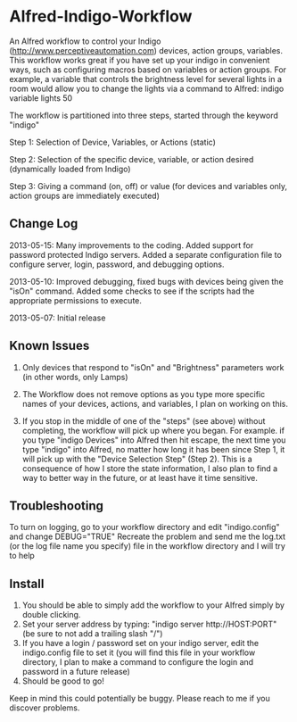Alfred-Indigo-Workflow
======================

An Alfred workflow to control your Indigo (http://www.perceptiveautomation.com) devices, action groups, variables.  This workflow works great if you have set up your indigo in convenient ways, such as configuring macros based on variables or action groups.  For example, a variable that controls the brightness level for several lights in a room would allow you to change the lights via a command to Alfred: indigo variable lights 50

The workflow is partitioned into three steps, started through the keyword "indigo"

Step 1: Selection of Device, Variables, or Actions (static)

Step 2: Selection of the specific device, variable, or action desired (dynamically loaded from Indigo)

Step 3: Giving a command (on, off) or value (for devices and variables only, action groups are immediately executed)

Change Log
-----
2013-05-15: Many improvements to the coding.  Added support for password protected Indigo servers.  Added a separate configuration file to configure server, login, password, and debugging options.

2013-05-10: Improved debugging, fixed bugs with devices being given the "isOn" command.  Added some checks to see if the scripts had the appropriate permissions to execute.

2013-05-07: Initial release


Known Issues
-----
1. Only devices that respond to "isOn" and "Brightness" parameters work (in other words, only Lamps)

2. The Workflow does not remove options as you type more specific names of your devices, actions, and variables, I plan on working on this.

3. If you stop in the middle of one of the "steps" (see above) without completing, the workflow will pick up where you began.  For example. if you type "indigo Devices" into Alfred then hit escape, the next time you type "indigo" into Alfred, no matter how long it has been since Step 1, it will pick up with the "Device Selection Step" (Step 2).  This is a consequence of how I store the state information, I also plan to find a way to better way in the future, or at least have it time sensitive.

Troubleshooting
-----
To turn on logging, go to your workflow directory and edit "indigo.config" and change DEBUG="TRUE"
Recreate the problem and send me the log.txt (or the log file name you specify) file in the workflow directory and I will try to help

Install
-----
1. You should be able to simply add the workflow to your Alfred simply by double clicking.
2. Set your server address by typing: "indigo server http://HOST:PORT" (be sure to not add a trailing slash "/")
3. If you have a login / password set on your indigo server, edit the indigo.config file to set it (you will find this file in your workflow directory, I plan to make a command to configure the login and password in a future release)
3. Should be good to go!

Keep in mind this could potentially be buggy.  Please reach to me if you discover problems.